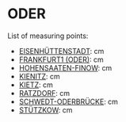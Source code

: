 # ODER

List of measuring points:

* [EISENHÜTTENSTADT](./EISENHÜTTENSTADT): <Value topic="rivers/pegel-online/ODER/EISENHUETTENSTADT/measurementValue"/> cm
* [FRANKFURT1 (ODER)](./FRANKFURT1 (ODER)): <Value topic="rivers/pegel-online/ODER/FRANKFURT1-(ODER)/measurementValue"/> cm
* [HOHENSAATEN-FINOW](./HOHENSAATEN-FINOW): <Value topic="rivers/pegel-online/ODER/HOHENSAATEN-FINOW/measurementValue"/> cm
* [KIENITZ](./KIENITZ): <Value topic="rivers/pegel-online/ODER/KIENITZ/measurementValue"/> cm
* [KIETZ](./KIETZ): <Value topic="rivers/pegel-online/ODER/KIETZ/measurementValue"/> cm
* [RATZDORF](./RATZDORF): <Value topic="rivers/pegel-online/ODER/RATZDORF/measurementValue"/> cm
* [SCHWEDT-ODERBRÜCKE](./SCHWEDT-ODERBRÜCKE): <Value topic="rivers/pegel-online/ODER/SCHWEDT-ODERBRUECKE/measurementValue"/> cm
* [STÜTZKOW](./STÜTZKOW): <Value topic="rivers/pegel-online/ODER/STUETZKOW/measurementValue"/> cm
